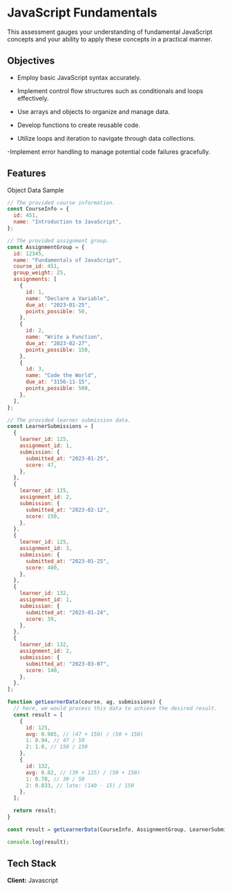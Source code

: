 # JavaScript Fundamentals

This assessment gauges your understanding of fundamental JavaScript concepts and your ability to apply these concepts in a practical manner.

## Objectives

- Employ basic JavaScript syntax accurately.

- Implement control flow structures such as conditionals and loops effectively.

- Use arrays and objects to organize and manage data.

- Develop functions to create reusable code.

- Utilize loops and iteration to navigate through data collections.

-Implement error handling to manage potential code failures gracefully.


## Features

Object Data Sample

```javascript
// The provided course information.
const CourseInfo = {
  id: 451,
  name: "Introduction to JavaScript",
};

// The provided assignment group.
const AssignmentGroup = {
  id: 12345,
  name: "Fundamentals of JavaScript",
  course_id: 451,
  group_weight: 25,
  assignments: [
    {
      id: 1,
      name: "Declare a Variable",
      due_at: "2023-01-25",
      points_possible: 50,
    },
    {
      id: 2,
      name: "Write a Function",
      due_at: "2023-02-27",
      points_possible: 150,
    },
    {
      id: 3,
      name: "Code the World",
      due_at: "3156-11-15",
      points_possible: 500,
    },
  ],
};

// The provided learner submission data.
const LearnerSubmissions = [
  {
    learner_id: 125,
    assignment_id: 1,
    submission: {
      submitted_at: "2023-01-25",
      score: 47,
    },
  },
  {
    learner_id: 125,
    assignment_id: 2,
    submission: {
      submitted_at: "2023-02-12",
      score: 150,
    },
  },
  {
    learner_id: 125,
    assignment_id: 3,
    submission: {
      submitted_at: "2023-01-25",
      score: 400,
    },
  },
  {
    learner_id: 132,
    assignment_id: 1,
    submission: {
      submitted_at: "2023-01-24",
      score: 39,
    },
  },
  {
    learner_id: 132,
    assignment_id: 2,
    submission: {
      submitted_at: "2023-03-07",
      score: 140,
    },
  },
];

function getLearnerData(course, ag, submissions) {
  // here, we would process this data to achieve the desired result.
  const result = [
    {
      id: 125,
      avg: 0.985, // (47 + 150) / (50 + 150)
      1: 0.94, // 47 / 50
      2: 1.0, // 150 / 150
    },
    {
      id: 132,
      avg: 0.82, // (39 + 125) / (50 + 150)
      1: 0.78, // 39 / 50
      2: 0.833, // late: (140 - 15) / 150
    },
  ];

  return result;
}

const result = getLearnerData(CourseInfo, AssignmentGroup, LearnerSubmissions);

console.log(result);
```

## Tech Stack

**Client:** Javascript
